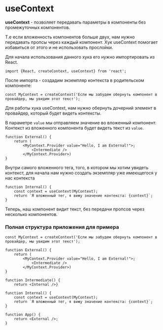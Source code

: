 # useContext

**useContext** - позволяет передавать параметры в компоненты без промежуточных компонентов.

Т.е если вложенность компонентов больше двух, нам нужно передавать пропсы через каждый компонент. Хук useContext помогает избавиться от этого и не использовать прослойки.

Для начала использования данного хука его нужно импортировать из React.

```tsx
import {React, createContext, useContext} from 'react';
```

После импорта - создадим экземпляр контекста в родительском компоненте:

```tsx
const MyContext = createContext('Если мы забудем обернуть компонент в провайдер, мы увидим этот текст');
```

Для работы хука useContext, нам нужно обернуть дочерний элемент в провайдер, который будет видеть контексты.

В параметре `value` мы отправляем значение во вложенный компонент. Контекст из вложенного компонента будет видеть текст из `value`.

```tsx
function External() {
	return (
		<MyContext.Provider value="Hello, I am External!">;
			<Intermediate />
		</MyContext.Provider>)
}
```

Внутри самого вложенного тега, того, в котором мы хотим увидеть контекст, для начала нам нужно создать экземпляр уже имеющегося у нас контекста

```tsx
function Internal() {
	const context = useContext(MyContext);
	return `Я вложенный тег, я вижу значение контекста: {context}`;
}
```

Теперь, наш компонент видит текст, без передачи пропсов через несколько компонентов.

### Полная структура приложения для примера

```tsx
const MyContext = createContext('Если мы забудем обернуть компонент в провайдер, мы увидим этот текст');

function External() {
	return (
		<MyContext.Provider value="Hello, I am External!">;
			<Intermediate />
		</MyContext.Provider>)
}

function Intermediate() {
	return <Internal />}

function Internal() {
	const context = useContext(MyContext);
	return `Я вложенный тег, я вижу значение контекста: {context}`;
}

function App() {
	return <External />;
}
```